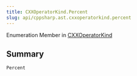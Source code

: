 ```yaml
---
title: CXXOperatorKind.Percent
slug: api/cppsharp.ast.cxxoperatorkind.percent
---
```

Enumeration Member in [CXXOperatorKind](/api/cppsharp/ast/cxxoperatorkind)

## Summary



```csharp
Percent
```

